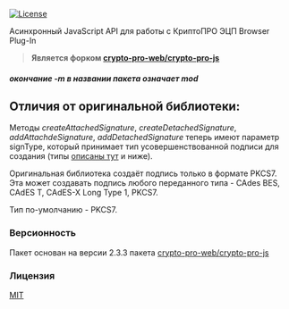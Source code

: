 [![License][license-image]][license-url]

Асинхронный JavaScript API для работы с КриптоПРО ЭЦП Browser Plug-In

> **Является форком [crypto-pro-web/crypto-pro-js](https://github.com/crypto-pro-web/crypto-pro-js)**

##### окончание -m в названии пакета означает mod

## Отличия от оригинальной библиотеки:

Методы *createAttachedSignature*, *createDetachedSignature*, *addAttachdeSignature*, *addDetachedSignature* теперь имеют параметр signType, который принимает тип усовершенствованной подписи для создания (типы [описаны тут](https://docs.cryptopro.ru/cades/reference/cadescom/cadescom_enum/cadescom_cades_type) и ниже).

Оригинальная библиотека создаёт подпись только в формате PKCS7. Эта может создавать подпись любого переданного типа - CAdes BES, CAdES T, CAdES-X Long Type 1, PKCS7.

Тип по-умолчанию - PKCS7.

### Версионность

Пакет основан на версии 2.3.3 пакета [crypto-pro-web/crypto-pro-js](https://github.com/crypto-pro-web/crypto-pro-js)


<a name="lisense"></a>
### Лицензия
[MIT](/LICENSE)

[license-url]: /LICENSE
[license-image]: https://img.shields.io/github/license/webmasterskaya/crypto-pro-js